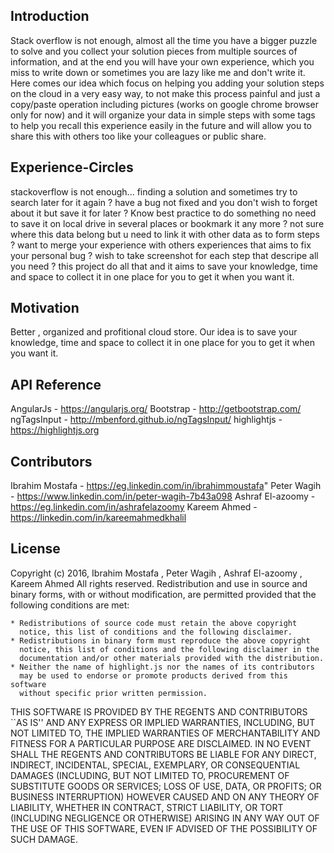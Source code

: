## Introduction
Stack overflow is not enough, almost all the time you have a bigger puzzle to solve and you collect your solution pieces from multiple sources of information, and at the end you will have your own experience, which you miss to write down or sometimes you are lazy like me and don't write it. 
Here comes our idea which focus on helping you adding your solution steps on the cloud in a very easy way, to not make this process painful and just a copy/paste operation including pictures (works on google chrome browser only for now) and it will organize your data in simple steps with some tags to help you recall this experience easily in the future and will allow you to share this with others too like your colleagues or public share.

## Experience-Circles
stackoverflow is not enough...
finding a solution and sometimes try to search later for it again ?
have a bug not fixed and you don't wish to forget about it but save it for later ?
Know best practice to do something no need to save it on local drive in several places or bookmark it any more ?
not sure where this data belong but u need to link it with other data as to form steps ?
want to merge your experience with others experiences that aims to fix your personal bug ?
wish to take screenshot for each step that descripe all you need ?
this project do all that and it aims to save your knowledge, time and space to collect it in one place for you to get it when you want it.

## Motivation
Better , organized and profitional cloud store.
Our idea is to save your knowledge, time and space to collect it in one place for you to get it when you want it.

## API Reference

AngularJs - https://angularjs.org/
Bootstrap - http://getbootstrap.com/
ngTagsInput - http://mbenford.github.io/ngTagsInput/
highlightjs - https://highlightjs.org

## Contributors

Ibrahim Mostafa - https://eg.linkedin.com/in/ibrahimmoustafa"
Peter Wagih - https://www.linkedin.com/in/peter-wagih-7b43a098
Ashraf El-azoomy - https://eg.linkedin.com/in/ashrafelazoomy
Kareem Ahmed - https://linkedin.com/in/kareemahmedkhalil

## License

Copyright (c) 2016, Ibrahim Mostafa , Peter Wagih , Ashraf El-azoomy , Kareem Ahmed
All rights reserved.
Redistribution and use in source and binary forms, with or without
modification, are permitted provided that the following conditions are met:

    * Redistributions of source code must retain the above copyright
      notice, this list of conditions and the following disclaimer.
    * Redistributions in binary form must reproduce the above copyright
      notice, this list of conditions and the following disclaimer in the
      documentation and/or other materials provided with the distribution.
    * Neither the name of highlight.js nor the names of its contributors 
      may be used to endorse or promote products derived from this software 
      without specific prior written permission.

THIS SOFTWARE IS PROVIDED BY THE REGENTS AND CONTRIBUTORS ``AS IS'' AND ANY
EXPRESS OR IMPLIED WARRANTIES, INCLUDING, BUT NOT LIMITED TO, THE IMPLIED
WARRANTIES OF MERCHANTABILITY AND FITNESS FOR A PARTICULAR PURPOSE ARE
DISCLAIMED. IN NO EVENT SHALL THE REGENTS AND CONTRIBUTORS BE LIABLE FOR ANY
DIRECT, INDIRECT, INCIDENTAL, SPECIAL, EXEMPLARY, OR CONSEQUENTIAL DAMAGES
(INCLUDING, BUT NOT LIMITED TO, PROCUREMENT OF SUBSTITUTE GOODS OR SERVICES;
LOSS OF USE, DATA, OR PROFITS; OR BUSINESS INTERRUPTION) HOWEVER CAUSED AND
ON ANY THEORY OF LIABILITY, WHETHER IN CONTRACT, STRICT LIABILITY, OR TORT
(INCLUDING NEGLIGENCE OR OTHERWISE) ARISING IN ANY WAY OUT OF THE USE OF THIS
SOFTWARE, EVEN IF ADVISED OF THE POSSIBILITY OF SUCH DAMAGE.
